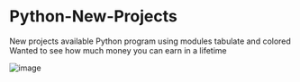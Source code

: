 # Python-New-Projects
New projects available
Python program using modules tabulate and colored
Wanted to see how much money you can earn in a lifetime

![image](https://github.com/fbdan/Python-New-Projects/assets/17932047/da9864f1-dccd-4e60-ab57-9fea8cf1336f)
